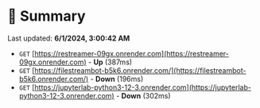 # 📖 Summary
Last updated: **6/1/2024, 3:00:42 AM**

- `GET` [https://restreamer-09gx.onrender.com](https://restreamer-09gx.onrender.com) - **Up** (387ms)
- `GET` [https://filestreambot-b5k6.onrender.com/](https://filestreambot-b5k6.onrender.com/) - **Down** (196ms)
- `GET` [https://jupyterlab-python3-12-3.onrender.com](https://jupyterlab-python3-12-3.onrender.com) - **Down** (302ms)
